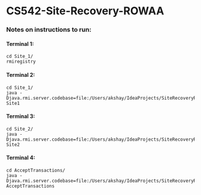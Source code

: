 # CS542-Site-Recovery-ROWAA

### Notes on instructions to run:

#### Terminal 1:

```
cd Site_1/
rmiregistry
```

#### Terminal 2:

```
cd Site_1/
java -Djava.rmi.server.codebase=file:/Users/akshay/IdeaProjects/SiteRecoveryROWAA/Site_1 Site1
```

#### Terminal 3:

```
cd Site_2/
java -Djava.rmi.server.codebase=file:/Users/akshay/IdeaProjects/SiteRecoveryROWAA/Site_2 Site2
```

#### Terminal 4:

```
cd AcceptTransactions/
java -Djava.rmi.server.codebase=file:/Users/akshay/IdeaProjects/SiteRecoveryROWAA/AcceptTransactions AcceptTransactions
```
